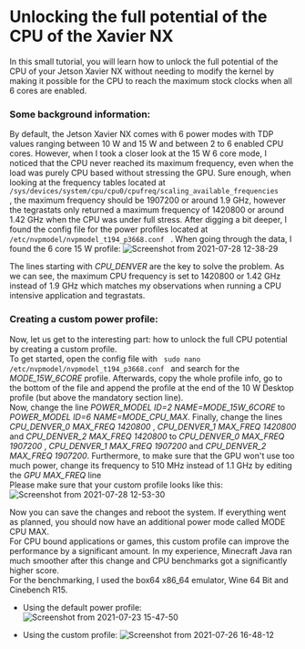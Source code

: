 # Unlocking the full potential of the CPU of the Xavier NX

In this small tutorial, you will learn how to unlock the full potential of the CPU of your Jetson Xavier NX without needing to modify the kernel by making it possible for the CPU to reach the maximum stock clocks when all 6 cores are enabled.

### Some background information:
By default, the Jetson Xavier NX comes with 6 power modes with TDP values ranging between 10 W and 15 W and between 2 to 6 enabled CPU cores. However, when I took a closer look at the 15 W 6 core mode, I noticed that the CPU never reached its maximum frequency, even when the load was purely CPU based without stressing the GPU. Sure enough, when looking at the frequency tables located at <code> /sys/devices/system/cpu/cpu0/cpufreq/scaling_available_frequencies </code> , the maximum frequency should be 1907200 or around 1.9 GHz, however the tegrastats only returned a maximum frequency of 1420800 or around 1.42 GHz when the CPU was under full stress. After digging a bit deeper, I found the config file for the power profiles located at <code> /etc/nvpmodel/nvpmodel_t194_p3668.conf </code> . When going through the data, I found the 6 core 15 W profile:
![Screenshot from 2021-07-28 12-38-29](https://user-images.githubusercontent.com/22496380/127308944-0092c9da-84f9-4820-9eb8-c53628d34a63.png)

The lines starting with *CPU_DENVER* are the key to solve the problem. As we can see, the maximum CPU frequency is set to 1420800 or 1.42 GHz instead of 1.9 GHz which matches my observations when running a CPU intensive application and tegrastats.

### Creating a custom power profile:
Now, let us get to the interesting part: how to unlock the full CPU potential by creating a custom profile. \
To get started, open the config file with <code> sudo nano /etc/nvpmodel/nvpmodel_t194_p3668.conf </code> and search for the *MODE_15W_6CORE* profile. Afterwards, copy the whole profile info, go to the bottom of the file and append the profile at the end of the 10 W Desktop profile (but above the mandatory section line). \
Now, change the line *POWER_MODEL ID=2 NAME=MODE_15W_6CORE* to *POWER_MODEL ID=6 NAME=MODE_CPU_MAX*. Finally, change the lines *CPU_DENVER_0 MAX_FREQ 1420800* , *CPU_DENVER_1 MAX_FREQ 1420800* and *CPU_DENVER_2 MAX_FREQ 1420800* to *CPU_DENVER_0 MAX_FREQ 1907200* , *CPU_DENVER_1 MAX_FREQ 1907200* and *CPU_DENVER_2 MAX_FREQ 1907200*. Furthermore, to make sure that the GPU won't use too much power, change its frequency to 510 MHz instead of 1.1 GHz by editing the *GPU MAX_FREQ* line \
Please make sure that your custom profile looks like this:
![Screenshot from 2021-07-28 12-53-30](https://user-images.githubusercontent.com/22496380/127310908-c504bd63-5880-4918-8527-377d675fba32.png)

Now you can save the changes and reboot the system. If everything went as planned, you should now have an additional power mode called MODE CPU MAX. \
For CPU bound applications or games, this custom profile can improve the performance by a significant amount. In my experience, Minecraft Java ran much smoother after this change and CPU benchmarks got a significantly higher score. \
For the benchmarking, I used the box64 x86_64 emulator, Wine 64 Bit and Cinebench R15.
* Using the default power profile:
![Screenshot from 2021-07-23 15-47-50](https://user-images.githubusercontent.com/22496380/127311716-99bc133f-a9c3-4362-8fd7-ad721b8ab42a.png)

* Using the custom profile:
![Screenshot from 2021-07-26 16-48-12](https://user-images.githubusercontent.com/22496380/127311683-9b0af577-e379-481b-86ca-ea421d4ddfa6.png)
